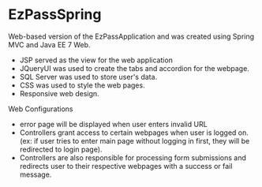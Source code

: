 # EzPassSpring
Web-based version of the EzPassApplication and was created using Spring MVC and Java EE 7 Web.

- JSP served as the view for the web application
- JQueryUI was used to create the tabs and accordion for the webpage.
- SQL Server was used to store user's data.
- CSS was used to style the web pages.
- Responsive web design.

Web Configurations
- error page will be displayed when user enters invalid URL
- Controllers grant access to certain webpages when user is logged on.
(ex: if user tries to enter main page without logging in first, they will be redirected to login page).
- Controllers are also responsible for processing form submissions and redirects user to their respective webpages with a success or fail message.


